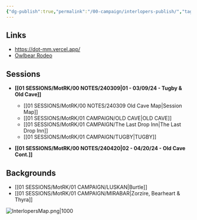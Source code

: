 ```yaml
---
{"dg-publish":true,"permalink":"/00-campaign/interlopers-publish/","tags":["gardenEntry"]}
---
```


## Links
- https://dot-mm.vercel.app/
- [Owlbear Rodeo](https://www.owlbear.rodeo/room/INJ5YS23Akae/TheInterlopers)

## Sessions

- **[[01 SESSIONS/MotRK/00 NOTES/240309\|01 - 03/09/24 - Tugby & Old Cave]]**
	- [[01 SESSIONS/MotRK/00 NOTES/240309 Old Cave Map\|Session Map]]
	- [[01 SESSIONS/MotRK/01 CAMPAIGN/OLD CAVE\|OLD CAVE]] 
	- [[01 SESSIONS/MotRK/01 CAMPAIGN/The Last Drop Inn\|The Last Drop Inn]]
	- [[01 SESSIONS/MotRK/01 CAMPAIGN/TUGBY\|TUGBY]] 

- **[[01 SESSIONS/MotRK/00 NOTES/240420\|02 - 04/20/24 - Old Cave Cont.]]**

## Backgrounds

- [[01 SESSIONS/MotRK/01 CAMPAIGN/LUSKAN\|Burtle]] 
- [[01 SESSIONS/MotRK/01 CAMPAIGN/MIRABAR\|Zorzire, Bearheart & Thyra]] 


![InterlopersMap.png|1000](/img/user/zMISC/z_Assets/InterlopersMap.png)
